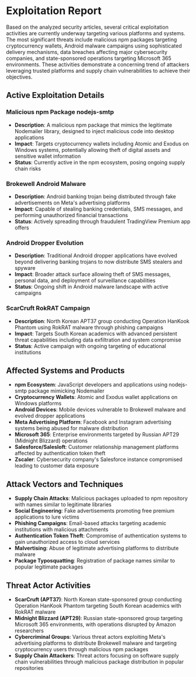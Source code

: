 # Exploitation Report

Based on the analyzed security articles, several critical exploitation activities are currently underway targeting various platforms and systems. The most significant threats include malicious npm packages targeting cryptocurrency wallets, Android malware campaigns using sophisticated delivery mechanisms, data breaches affecting major cybersecurity companies, and state-sponsored operations targeting Microsoft 365 environments. These activities demonstrate a concerning trend of attackers leveraging trusted platforms and supply chain vulnerabilities to achieve their objectives.

## Active Exploitation Details

### Malicious npm Package nodejs-smtp
- **Description**: A malicious npm package that mimics the legitimate Nodemailer library, designed to inject malicious code into desktop applications
- **Impact**: Targets cryptocurrency wallets including Atomic and Exodus on Windows systems, potentially allowing theft of digital assets and sensitive wallet information
- **Status**: Currently active in the npm ecosystem, posing ongoing supply chain risks

### Brokewell Android Malware
- **Description**: Android banking trojan being distributed through fake advertisements on Meta's advertising platforms
- **Impact**: Capable of stealing banking credentials, SMS messages, and performing unauthorized financial transactions
- **Status**: Actively spreading through fraudulent TradingView Premium app offers

### Android Dropper Evolution
- **Description**: Traditional Android dropper applications have evolved beyond delivering banking trojans to now distribute SMS stealers and spyware
- **Impact**: Broader attack surface allowing theft of SMS messages, personal data, and deployment of surveillance capabilities
- **Status**: Ongoing shift in Android malware landscape with active campaigns

### ScarCruft RokRAT Campaign
- **Description**: North Korean APT37 group conducting Operation HanKook Phantom using RokRAT malware through phishing campaigns
- **Impact**: Targets South Korean academics with advanced persistent threat capabilities including data exfiltration and system compromise
- **Status**: Active campaign with ongoing targeting of educational institutions

## Affected Systems and Products

- **npm Ecosystem**: JavaScript developers and applications using nodejs-smtp package mimicking Nodemailer
- **Cryptocurrency Wallets**: Atomic and Exodus wallet applications on Windows platforms
- **Android Devices**: Mobile devices vulnerable to Brokewell malware and evolved dropper applications
- **Meta Advertising Platform**: Facebook and Instagram advertising systems being abused for malware distribution
- **Microsoft 365**: Enterprise environments targeted by Russian APT29 (Midnight Blizzard) operations
- **Salesforce/Salesloft**: Customer relationship management platforms affected by authentication token theft
- **Zscaler**: Cybersecurity company's Salesforce instance compromised leading to customer data exposure

## Attack Vectors and Techniques

- **Supply Chain Attacks**: Malicious packages uploaded to npm repository with names similar to legitimate libraries
- **Social Engineering**: Fake advertisements promoting free premium applications to lure victims
- **Phishing Campaigns**: Email-based attacks targeting academic institutions with malicious attachments
- **Authentication Token Theft**: Compromise of authentication systems to gain unauthorized access to cloud services
- **Malvertising**: Abuse of legitimate advertising platforms to distribute malware
- **Package Typosquatting**: Registration of package names similar to popular legitimate packages

## Threat Actor Activities

- **ScarCruft (APT37)**: North Korean state-sponsored group conducting Operation HanKook Phantom targeting South Korean academics with RokRAT malware
- **Midnight Blizzard (APT29)**: Russian state-sponsored group targeting Microsoft 365 environments, with operations disrupted by Amazon researchers
- **Cybercriminal Groups**: Various threat actors exploiting Meta's advertising platforms to distribute Brokewell malware and targeting cryptocurrency users through malicious npm packages
- **Supply Chain Attackers**: Threat actors focusing on software supply chain vulnerabilities through malicious package distribution in popular repositories